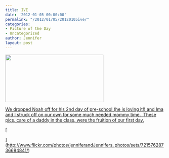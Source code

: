 ```yaml
---
title: IVE
date: '2012-01-05 00:00:00'
permalink: "/2012/01/05/20120105ive/"
categories:
- Picture of the Day
- Uncategorized
author: Jennifer
layout: post
---
```


[<img title="110871148212" height="150" alt="" width="310" class="alignnone size-thumbnail wp-image-1349" src="http://static.squarespace.com/static/50db6bb3e4b015296cd43789/50dfa5b1e4b0dc6320e0b5ea/50dfa5b3e4b0dc6320e0b89d/1325774918000/?format=original" />](http://www.flickr.com/photos/jenniferandJennifers_photos/sets/72157628736684841/)

[We dropped Noah off for his 2nd day of pre-school (he is loving it!) and Ima and I struck off on our own for some much needed mommy time.  These pics, care of a daddy in the class, were the fruition of our first day.](http://www.flickr.com/photos/jenniferandJennifers_photos/sets/72157628736684841/)

[

](http://www.flickr.com/photos/jenniferandJennifers_photos/sets/72157628736684841/)

&nbsp;
